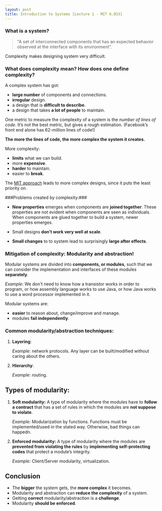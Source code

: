 ```yaml
---
layout: post
title: Introduction to Systems [Lecture 1 - MIT 6.033]
---
```


### What is a system? ###

>"A set of interconnected components that has an expected behavior observed at the interface with its environment”.

Complexity makes designing system very difficult.

### What does complexity mean? How does one define complexity? ###

A complex system has got:

- **large number** of components and connections.
- **irregular** design.
- a design that is **difficult to describe**.
- a design that takes **a lot of people** to maintain.



One metric to measure the complexity of a system is the _number of lines of code_. It’s not the best metric, but gives a rough estimation. (Facebook’s front end alone has 62-million lines of code!)

**The more the lines of code, the more complex the system it creates.**

More complexity:

- **limits** what we can build.
- more **expensive**.
- **harder** to maintain.
- easier to **break**.


The <a href="https://en.wikipedia.org/wiki/Worse_is_better#The_MIT_approach">MIT approach</a> leads to more complex designs, since it puts the least priority on.

###Problems created by complexity:###

- **New properties** emerges when components are **joined together**:
These properties are not evident when components are seen as individuals. When components are glued together to build a system, newer properties emerges.

- Small designs **don’t work very well at scale**.

- **Small changes** to to system lead to surprisingly **large after effects**.

### Mitigation of complexity: Modularity and abstraction! ###

Modular systems are divided into **components, or modules**, such that we can
consider the implementation and interfaces of these modules
**separately**.

_Example_: We don't need to know how a transistor works in order to program, or how assembly language works to use Java, or how Java works to use a word processor implemented in it.

Modular systems are:

- **easier** to reason about, change/improve and manage.
- modules **fail independently**.

### Common modularity/abstraction techniques: ###

1. **Layering**:

     _Example_: network protocols. Any layer can be built/modified without caring about the others.
2. **Hierarchy**:

     _Example_: routing.

## Types of modularity: ##

1. **Soft modularity:**  A type of modularity where the modules have to **follow a contract** that has a set of rules in which the modules are **not suppose to violate**.

	_Example:_ Modularization by functions. Functions must be implemented/used in the stated way. Otherwise, bad things can happedn.

2. **Enforced modularity:** A type of modularity where the modules are **prevented from violating the rules** by **implementing self-protecting codes** that protect a module’s integrity. 

	_Example:_ Client/Server modularity, virtualization.

## Conclusion ##
- The **bigger** the system gets, the **more complex** it becomes.
- Modularity and abstraction can **reduce the complexity** of a system.
- Getting **correct** modularity/abstraction is a **challenge**.
- Modularity **should be enforced**.


